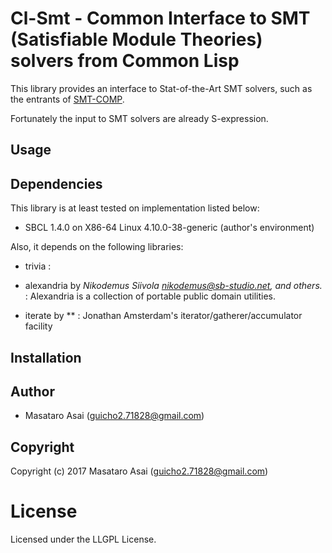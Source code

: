 
# Cl-Smt - Common Interface to SMT (Satisfiable Module Theories) solvers from Common Lisp

This library provides an interface to Stat-of-the-Art SMT solvers,
such as the entrants of [SMT-COMP](http://smtcomp.sourceforge.net/2017/).

Fortunately the input to SMT solvers are already S-expression.

## Usage


## Dependencies
This library is at least tested on implementation listed below:

+ SBCL 1.4.0 on X86-64 Linux 4.10.0-38-generic (author's environment)

Also, it depends on the following libraries:

+ trivia :
    
+ alexandria by *Nikodemus Siivola <nikodemus@sb-studio.net>, and others.* :
    Alexandria is a collection of portable public domain utilities.
+ iterate by ** :
    Jonathan Amsterdam's iterator/gatherer/accumulator facility

## Installation

## Author

* Masataro Asai (guicho2.71828@gmail.com)

## Copyright

Copyright (c) 2017 Masataro Asai (guicho2.71828@gmail.com)

# License

Licensed under the LLGPL License.


